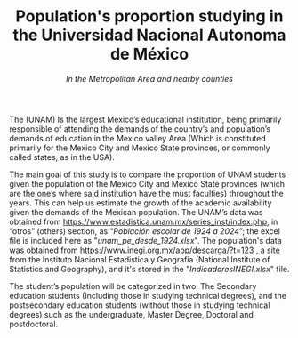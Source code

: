 <header>
  
  # Population's proportion studying in the Universidad Nacional Autonoma de México

  _In the Metropolitan Area and nearby counties_
  
</header>

The (UNAM) Is the largest Mexico’s educational institution, being primarily responsible of attending the demands of the country’s and population’s demands of education in the Mexico valley Area (Which is constituted primarily for the Mexico City and Mexico State provinces, or commonly called states, as in the USA).


The main goal of this study is to compare the proportion of UNAM students given the population of the Mexico City and Mexico State provinces (which are the one’s where said institution have the must faculties) throughout the years. This can help us estimate the growth of the academic availability given the demands of the Mexican population. The UNAM’s data was obtained from https://www.estadistica.unam.mx/series_inst/index.php, in “otros” (others) section, as “_Población escolar de 1924 a 2024_”; the excel file is included here as "_unam_pe_desde_1924.xlsx_". The population's data was obtained from https://www.inegi.org.mx/app/descarga/?t=123 , a site from the Instituto Nacional Estadistica y Geografia (National Institute of Statistics and Geography), and it's stored in the "_IndicadoresINEGI.xlsx_" file.


The student’s population will be categorized in two: The Secondary education students (Including those in studying technical degrees), and the postsecondary education students (without those in studying technical degrees) such as the undergraduate, Master Degree, Doctoral and postdoctoral.

